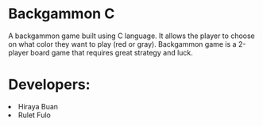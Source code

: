 # Backgammon C
A backgammon game built using C language. It allows the player to choose on what color they want to play (red or gray). Backgammon game is a 2-player board game that requires great strategy and luck.
# Developers:
<li> Hiraya Buan
<li> Rulet Fulo
